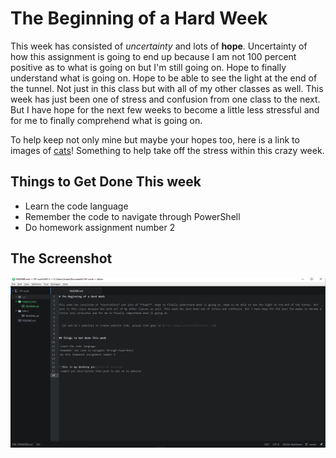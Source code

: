 # The Beginning of a Hard Week

This week has consisted of *uncertainty* and lots of **hope**. Uncertainty of how this assignment is going to end up because I am not 100 percent positive as to what is going on but I'm still going on. Hope to finally understand what is going on. Hope to be able to see the light at the end of the tunnel. Not just in this class but with all of my other classes as well. This week has just been one of stress and confusion from one class to the next. But I have hope for the next few weeks to become a little less stressful and for me to finally comprehend what is going on.

To help keep not only mine but maybe your hopes too, here is a link to images of [cats](https://www.google.com/search?q=cats&espv=2&biw=1600&bih=794&site=webhp&source=lnms&tbm=isch&sa=X&ved=0ahUKEwitqujN0PrRAhXC6IMKHVK8CRkQ_AUIBigB)! Something to help take off the stress within this crazy week.

## Things to Get Done This week

- Learn the code language
- Remember the code to navigate through PowerShell
- Do homework assignment number 2

## The Screenshot
![This is my desktop pic](MarkDownFile.png)
